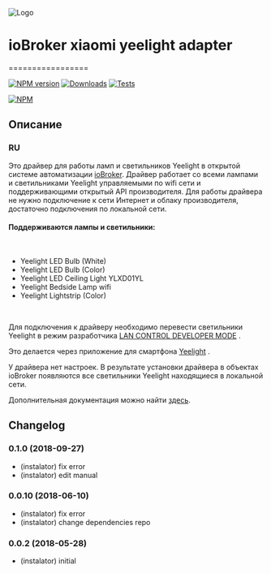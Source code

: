 ![Logo](admin/yeelight.png)
# ioBroker xiaomi yeelight adapter
=================

[![NPM version](http://img.shields.io/npm/v/iobroker.yeelight.svg)](https://www.npmjs.com/package/iobroker.yeelight)
[![Downloads](https://img.shields.io/npm/dm/iobroker.yeelight.svg)](https://www.npmjs.com/package/iobroker.yeelight)
[![Tests](http://img.shields.io/travis/instalator/ioBroker.yeelight/master.svg)](https://travis-ci.org/instalator/ioBroker.yeelight)

[![NPM](https://nodei.co/npm/iobroker.yeelight.png?downloads=true)](https://nodei.co/npm/iobroker.yeelight/)

## Описание
### RU<br/>
Это драйвер для работы ламп и светильников Yeelight в открытой системе автоматизации [ioBroker](https://github.com/ioBroker/ioBroker). 
Драйвер работает со всеми лампами и светильниками Yeelight управляемыми по wifi сети и поддерживающими открытый API производителя.
Для работы драйвера не нужно подключение к сети Интернет и облаку производителя, достаточно подключения по локальной сети.<br/>

#### Поддерживаются лампы и светильники:<br/>
<br/>
 
+ Yeelight LED Bulb (White) 
+ Yeelight LED Bulb (Color)
+ Yeelight LED Ceiling Light YLXD01YL
+ Yeelight Bedside Lamp wifi
+ Yeelight Lightstrip (Color)
<br/>


Для подключения к драйверу необходимо перевести светильники Yeelight в режим разработчика 
[LAN CONTROL DEVELOPER MODE](https://www.yeelight.com/en_US/developer) .
 
Это делается через приложение для смартфона [Yeelight](https://play.google.com/store/apps/details?id=com.yeelight.cherry) .<br/>

У драйвера нет настроек. В результате установки драйвера в объектах ioBroker появляются все светильники Yeelight находящиеся в локальной сети.<br/>

Дополнительная документация можно найти [здесь](https://github.com/instalator/ioBroker.yeelight/blob/master/docs/ru/template.md).<br/>

## Changelog

### 0.1.0 (2018-09-27)
* (instalator) fix error 
* (instalator) edit manual 

### 0.0.10 (2018-06-10)
* (instalator) fix error
* (instalator) change dependencies repo

### 0.0.2 (2018-05-28)
* (instalator) initial
